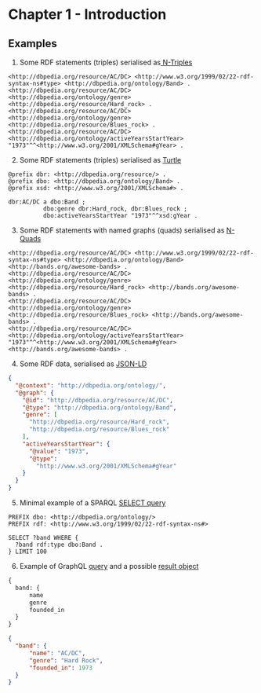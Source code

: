 # Chapter 1 - Introduction

## Examples

1. Some RDF statements (triples) serialised as[ N-Triples](./example1.nt)

```nt
<http://dbpedia.org/resource/AC/DC> <http://www.w3.org/1999/02/22-rdf-syntax-ns#type> <http://dbpedia.org/ontology/Band> .
<http://dbpedia.org/resource/AC/DC> <http://dbpedia.org/ontology/genre> <http://dbpedia.org/resource/Hard_rock> .
<http://dbpedia.org/resource/AC/DC> <http://dbpedia.org/ontology/genre> <http://dbpedia.org/resource/Blues_rock> .
<http://dbpedia.org/resource/AC/DC> <http://dbpedia.org/ontology/activeYearsStartYear> "1973"^^<http://www.w3.org/2001/XMLSchema#gYear> .
```

2. Some RDF statements (triples) serialised as [Turtle](./example2.ttl)

```ttl
@prefix dbr: <http://dbpedia.org/resource/> .
@prefix dbo: <http://dbpedia.org/ontology/Band> .
@prefix xsd: <http://www.w3.org/2001/XMLSchema#> .

dbr:AC/DC a dbo:Band ;
          dbo:genre dbr:Hard_rock, dbr:Blues_rock ;
          dbo:activeYearsStartYear "1973"^^xsd:gYear .
```

3. Some RDF statements with named graphs (quads) serialised as [N-Quads](./example3.nq)

```nq
<http://dbpedia.org/resource/AC/DC> <http://www.w3.org/1999/02/22-rdf-syntax-ns#type> <http://dbpedia.org/ontology/Band> <http://bands.org/awesome-bands> .
<http://dbpedia.org/resource/AC/DC> <http://dbpedia.org/ontology/genre> <http://dbpedia.org/resource/Hard_rock> <http://bands.org/awesome-bands> .
<http://dbpedia.org/resource/AC/DC> <http://dbpedia.org/ontology/genre> <http://dbpedia.org/resource/Blues_rock> <http://bands.org/awesome-bands> .
<http://dbpedia.org/resource/AC/DC> <http://dbpedia.org/ontology/activeYearsStartYear> "1973"^^<http://www.w3.org/2001/XMLSchema#gYear> <http://bands.org/awesome-bands> .
```

4. Some RDF data, serialised as [JSON-LD](./example4.json)

```json
{
  "@context": "http://dbpedia.org/ontology/",
  "@graph": {
    "@id": "http://dbpedia.org/resource/AC/DC",
    "@type": "http://dbpedia.org/ontology/Band",
    "genre": [
      "http://dbpedia.org/resource/Hard_rock",
      "http://dbpedia.org/resource/Blues_rock"
    ],
    "activeYearsStartYear": {
      "@value": "1973",
      "@type":
        "http://www.w3.org/2001/XMLSchema#gYear"
    }
  }
}
```

5. Minimal example of a SPARQL [SELECT query](./example5.rq)

```sparql
PREFIX dbo: <http://dbpedia.org/ontology/>
PREFIX rdf: <http://www.w3.org/1999/02/22-rdf-syntax-ns#>

SELECT ?band WHERE {
  ?band rdf:type dbo:Band .
} LIMIT 100
```

6. Example of GraphQL [query](./example6.graphql) and a possible [result object](./example6.json)

```graphql
{
  band: {
      name
      genre
      founded_in
  }
}
```

```json
{
  "band": {
      "name": "AC/DC",
      "genre": "Hard Rock",
      "founded_in": 1973
  }
}
```
